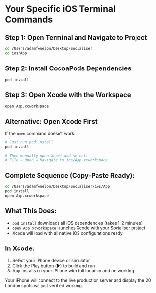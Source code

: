 # Your Specific iOS Terminal Commands

## Step 1: Open Terminal and Navigate to Project
```bash
cd /Users/adamfenelon/Desktop/Socialiser
cd ios/App
```

## Step 2: Install CocoaPods Dependencies
```bash
pod install
```

## Step 3: Open Xcode with the Workspace
```bash
open App.xcworkspace
```

## Alternative: Open Xcode First
If the `open` command doesn't work:
```bash
# Just run pod install
pod install

# Then manually open Xcode and select:
# File → Open → Navigate to ios/App.xcworkspace
```

## Complete Sequence (Copy-Paste Ready):
```bash
cd /Users/adamfenelon/Desktop/Socialiser/ios/App
pod install
open App.xcworkspace
```

## What This Does:
- `pod install` downloads all iOS dependencies (takes 1-2 minutes)
- `open App.xcworkspace` launches Xcode with your Socialiser project
- Xcode will load with all native iOS configurations ready

## In Xcode:
1. Select your iPhone device or simulator
2. Click the Play button (▶️) to build and run
3. App installs on your iPhone with full location and networking

Your iPhone will connect to the live production server and display the 20 London spots we just verified working.